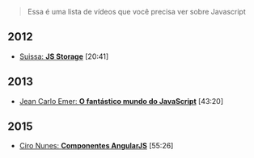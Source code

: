 > Essa é uma lista de vídeos que você precisa ver sobre Javascript

## 2012

- [Suissa: **JS Storage**](https://www.youtube.com/watch?v=YnimlWo0Gw8) [20:41]


## 2013

- [Jean Carlo Emer: **O fantástico mundo do JavaScript**](https://www.youtube.com/watch?v=Zn7B-X0y5qs) [43:20]


## 2015

- [Ciro Nunes: **Componentes AngularJS**](http://www.infoq.com/br/presentations/componentes-angular-js) [55:26]


